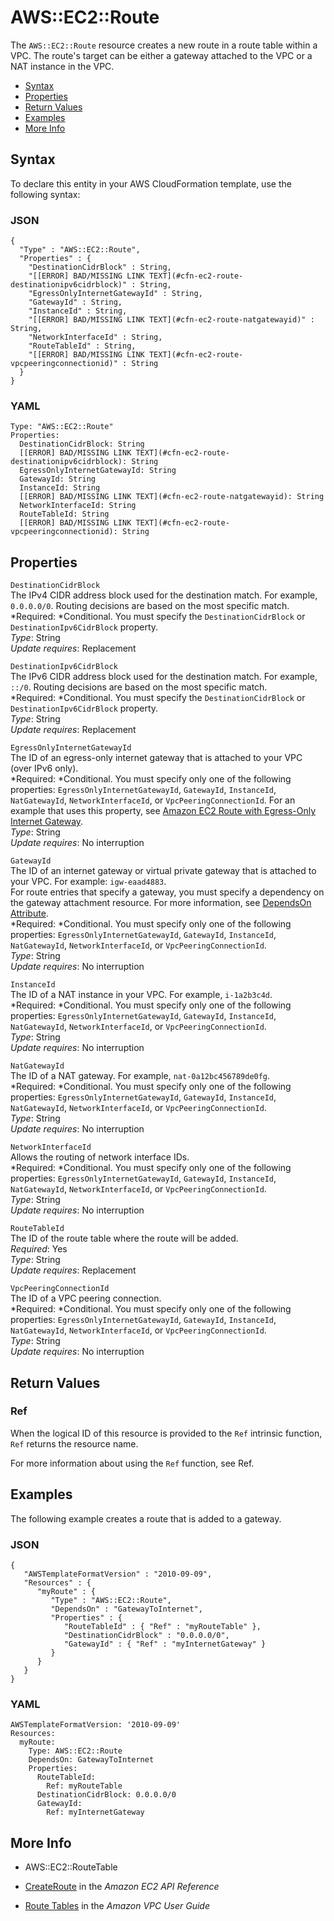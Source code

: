 # AWS::EC2::Route<a name="aws-resource-ec2-route"></a>

The `AWS::EC2::Route` resource creates a new route in a route table within a VPC\. The route's target can be either a gateway attached to the VPC or a NAT instance in the VPC\.


+ [Syntax](#aws-resource-ec2-route-syntax)
+ [Properties](#w3ab2c21c10d413b9)
+ [Return Values](#w3ab2c21c10d413c11)
+ [Examples](#w3ab2c21c10d413c13)
+ [More Info](#w3ab2c21c10d413c15)

## Syntax<a name="aws-resource-ec2-route-syntax"></a>

To declare this entity in your AWS CloudFormation template, use the following syntax:

### JSON<a name="aws-resource-ec2-route-syntax.json"></a>

```
{
  "Type" : "AWS::EC2::Route",
  "Properties" : {
    "DestinationCidrBlock" : String,
    "[[ERROR] BAD/MISSING LINK TEXT](#cfn-ec2-route-destinationipv6cidrblock)" : String,
    "EgressOnlyInternetGatewayId" : String,
    "GatewayId" : String,
    "InstanceId" : String,
    "[[ERROR] BAD/MISSING LINK TEXT](#cfn-ec2-route-natgatewayid)" : String,
    "NetworkInterfaceId" : String,
    "RouteTableId" : String,
    "[[ERROR] BAD/MISSING LINK TEXT](#cfn-ec2-route-vpcpeeringconnectionid)" : String
  }
}
```

### YAML<a name="aws-resource-ec2-route-syntax.yaml"></a>

```
Type: "AWS::EC2::Route"
Properties: 
  DestinationCidrBlock: String
  [[ERROR] BAD/MISSING LINK TEXT](#cfn-ec2-route-destinationipv6cidrblock): String
  EgressOnlyInternetGatewayId: String
  GatewayId: String
  InstanceId: String
  [[ERROR] BAD/MISSING LINK TEXT](#cfn-ec2-route-natgatewayid): String
  NetworkInterfaceId: String
  RouteTableId: String
  [[ERROR] BAD/MISSING LINK TEXT](#cfn-ec2-route-vpcpeeringconnectionid): String
```

## Properties<a name="w3ab2c21c10d413b9"></a>

`DestinationCidrBlock`  
The IPv4 CIDR address block used for the destination match\. For example, `0.0.0.0/0`\. Routing decisions are based on the most specific match\.  
*Required: *Conditional\. You must specify the `DestinationCidrBlock` or `DestinationIpv6CidrBlock` property\.  
*Type*: String  
*Update requires*: Replacement

`DestinationIpv6CidrBlock`  
The IPv6 CIDR address block used for the destination match\. For example, `::/0`\. Routing decisions are based on the most specific match\.  
*Required: *Conditional\. You must specify the `DestinationCidrBlock` or `DestinationIpv6CidrBlock` property\.  
*Type*: String  
*Update requires*: Replacement

`EgressOnlyInternetGatewayId`  
The ID of an egress\-only internet gateway that is attached to your VPC \(over IPv6 only\)\.  
*Required: *Conditional\. You must specify only one of the following properties: `EgressOnlyInternetGatewayId`, `GatewayId`, `InstanceId`, `NatGatewayId`, `NetworkInterfaceId`, or `VpcPeeringConnectionId`\. For an example that uses this property, see [Amazon EC2 Route with Egress\-Only Internet Gateway](http://docs.aws.amazon.com/AWSCloudFormation/latest/UserGuide/quickref-ec2.html#quickref-ec2-route-egressonlyinternetgateway)\.  
*Type*: String  
*Update requires*: No interruption

`GatewayId`  
The ID of an internet gateway or virtual private gateway that is attached to your VPC\. For example: `igw-eaad4883`\.  
For route entries that specify a gateway, you must specify a dependency on the gateway attachment resource\. For more information, see [DependsOn Attribute](aws-attribute-dependson.md)\.  
*Required: *Conditional\. You must specify only one of the following properties: `EgressOnlyInternetGatewayId`, `GatewayId`, `InstanceId`, `NatGatewayId`, `NetworkInterfaceId`, or `VpcPeeringConnectionId`\.  
*Type*: String  
*Update requires*: No interruption

`InstanceId`  
The ID of a NAT instance in your VPC\. For example, `i-1a2b3c4d`\.  
*Required: *Conditional\. You must specify only one of the following properties: `EgressOnlyInternetGatewayId`, `GatewayId`, `InstanceId`, `NatGatewayId`, `NetworkInterfaceId`, or `VpcPeeringConnectionId`\.  
*Type*: String  
*Update requires*: No interruption

`NatGatewayId`  
The ID of a NAT gateway\. For example, `nat-0a12bc456789de0fg`\.  
*Required: *Conditional\. You must specify only one of the following properties: `EgressOnlyInternetGatewayId`, `GatewayId`, `InstanceId`, `NatGatewayId`, `NetworkInterfaceId`, or `VpcPeeringConnectionId`\.  
*Type*: String  
*Update requires*: No interruption

`NetworkInterfaceId`  
Allows the routing of network interface IDs\.  
*Required: *Conditional\. You must specify only one of the following properties: `EgressOnlyInternetGatewayId`, `GatewayId`, `InstanceId`, `NatGatewayId`, `NetworkInterfaceId`, or `VpcPeeringConnectionId`\.  
*Type*: String  
*Update requires*: No interruption

`RouteTableId`  
The ID of the route table where the route will be added\.  
*Required*: Yes  
*Type*: String  
*Update requires*: Replacement

`VpcPeeringConnectionId`  
The ID of a VPC peering connection\.  
*Required: *Conditional\. You must specify only one of the following properties: `EgressOnlyInternetGatewayId`, `GatewayId`, `InstanceId`, `NatGatewayId`, `NetworkInterfaceId`, or `VpcPeeringConnectionId`\.  
*Type*: String  
*Update requires*: No interruption

## Return Values<a name="w3ab2c21c10d413c11"></a>

### Ref<a name="w3ab2c21c10d413c11b2"></a>

When the logical ID of this resource is provided to the `Ref` intrinsic function, `Ref` returns the resource name\.

For more information about using the `Ref` function, see Ref\.

## Examples<a name="w3ab2c21c10d413c13"></a>

The following example creates a route that is added to a gateway\.

### JSON<a name="aws-resource-ec2-route-example-1.json"></a>

```
{
   "AWSTemplateFormatVersion" : "2010-09-09",
   "Resources" : {
      "myRoute" : {
         "Type" : "AWS::EC2::Route",
         "DependsOn" : "GatewayToInternet",
         "Properties" : {
            "RouteTableId" : { "Ref" : "myRouteTable" },
            "DestinationCidrBlock" : "0.0.0.0/0",
            "GatewayId" : { "Ref" : "myInternetGateway" }
         }
      }
   }
}
```

### YAML<a name="aws-resource-ec2-route-example-1.yaml"></a>

```
AWSTemplateFormatVersion: '2010-09-09'
Resources:
  myRoute:
    Type: AWS::EC2::Route
    DependsOn: GatewayToInternet
    Properties:
      RouteTableId:
        Ref: myRouteTable
      DestinationCidrBlock: 0.0.0.0/0
      GatewayId:
        Ref: myInternetGateway
```

## More Info<a name="w3ab2c21c10d413c15"></a>

+ AWS::EC2::RouteTable

+ [CreateRoute](http://docs.aws.amazon.com/AWSEC2/latest/APIReference/ApiReference-query-CreateRoute.html) in the *Amazon EC2 API Reference*

+ [Route Tables](http://docs.aws.amazon.com/AmazonVPC/latest/UserGuide/VPC_Route_Tables.html) in the *Amazon VPC User Guide*